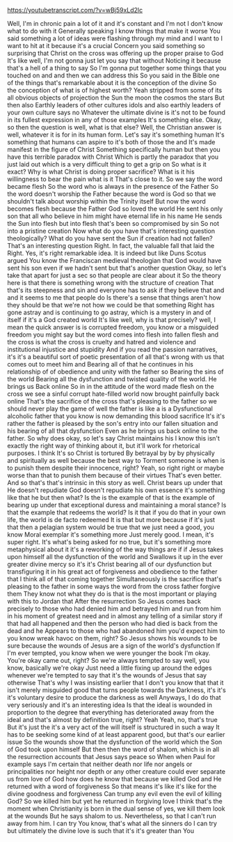 https://youtubetranscript.com/?v=wBj59xLd2lc

 Well, I'm in chronic pain a lot of it and it's constant and I'm not I don't know what to do with it Generally speaking I know things that make it worse You said something a lot of ideas were flashing through my mind and I want to I want to hit at it because it's a crucial Concern you said something so surprising that Christ on the cross was offering up the proper praise to God It's like well, I'm not gonna just let you say that without Noticing it because that's a hell of a thing to say So I'm gonna put together some things that you touched on and and then we can address this So you said in the Bible one of the things that's remarkable about it is the conception of the divine So the conception of what is of highest worth? Yeah stripped from some of its all obvious objects of projection the Sun the moon the cosmos the stars But then also Earthly leaders of other cultures idols and also earthly leaders of your own culture says no Whatever the ultimate divine is it's not to be found in its fullest expression in any of those examples It's something else. Okay, so then the question is well, what is that else? Well, the Christian answer is well, whatever it is for in its human form. Let's say it's something human It's something that humans can aspire to it's both of those the and It's made manifest in the figure of Christ Something specifically human but then you have this terrible paradox with Christ Which is partly the paradox that you just laid out which is a very difficult thing to get a grip on So what is it exact? Why is what Christ is doing proper sacrifice? What is it his willingness to bear the pain what is it That's close to it. So we say the word became flesh So the word who is always in the presence of the Father So the word doesn't worship the Father because the word is God so that we shouldn't talk about worship within the Trinity itself But now the word becomes flesh because the Father God so loved the world He sent his only son that all who believe in him might have eternal life in his name He sends the Sun into flesh but into flesh that's been so compromised by sin So not into a pristine creation Now what do you have that's interesting question theologically? What do you have sent the Sun if creation had not fallen? That's an interesting question Right. In fact, the valuable fall that laid the Right. Yes, it's right remarkable idea. It is indeed but like Duns Scotus argued You know the Franciscan medieval theologian that God would have sent his son even if we hadn't sent but that's another question Okay, so let's take that apart for just a sec so that people are clear about it So the theory here is that there is something wrong with the structure of creation That that's its steepness and sin and everyone has to ask if they believe that and and it seems to me that people do Is there's a sense that things aren't how they should be that we're not how we could be that something Right has gone astray and is continuing to go astray, which is a mystery in and of itself if it's a God created world It's like well, why is that precisely? well, I mean the quick answer is is corrupted freedom, you know or a misguided freedom you might say but the word comes into flesh into fallen flesh and the cross is what the cross is cruelty and hatred and violence and institutional injustice and stupidity And if you read the passion narratives, it's it's a beautiful sort of poetic presentation of all that's wrong with us that comes out to meet him and Bearing all of that he continues in his relationship of of obedience and unity with the father so Bearing the sins of the world Bearing all the dysfunction and twisted quality of the world. He brings us Back online So in in the attitude of the word made flesh on the cross we see a sinful corrupt hate-filled world now brought painfully back online That's the sacrifice of the cross that's pleasing to the father so we should never play the game of well the father is like a is a Dysfunctional alcoholic father that you know is now demanding this blood sacrifice It's it's rather the father is pleased by the son's entry into our fallen situation and his bearing of all that dysfunction Even as he brings us back online to the father. So why does okay, so let's say Christ maintains his I know this isn't exactly the right way of thinking about it, but it'll work for rhetorical purposes. I think It's so Christ is tortured By betrayal by by by physically and spiritually as well because the best way to Torment someone is when is to punish them despite their innocence, right? Yeah, so right right or maybe worse than that to punish them because of their virtues That's even better. And so that's that's intrinsic in this story as well. Christ bears up under that He doesn't repudiate God doesn't repudiate his own essence it's something like that he but then what? Is the is the example of that is the example of bearing up under that exceptional duress and maintaining a moral stance? Is that the example that redeems the world? Is it that if you do that in your own life, the world is de facto redeemed It is that but more because if it's just that then a pelagian system would be true that we just need a good, you know Moral exemplar it's something more Just merely good. I mean, it's super right. It's what's being asked for no true, but it's something more metaphysical about it it's a reworking of the way things are if if Jesus takes upon himself all the dysfunction of the world and Swallows it up in the ever greater divine mercy so it's it's Christ bearing all of our dysfunction but transfiguring it in his great act of forgiveness and obedience to the father that I think all of that coming together Simultaneously is the sacrifice that's pleasing to the father in some ways the word from the cross father forgive them They know not what they do is that is the most important or playing with this to Jordan that After the resurrection So Jesus comes back precisely to those who had denied him and betrayed him and run from him in his moment of greatest need and in almost any telling of a similar story if that had all happened and then the person who had died is back from the dead and he Appears to those who had abandoned him you'd expect him to you know wreak havoc on them, right? So Jesus shows his wounds to be sure because the wounds of Jesus are a sign of the world's dysfunction If I'm ever tempted, you know when we were younger the book I'm okay. You're okay came out, right? So we're always tempted to say well, you know, basically we're okay Just need a little fixing up around the edges whenever we're tempted to say that it's the wounds of Jesus that say otherwise That's why I was insisting earlier that I don't you know that that it isn't merely misguided good that turns people towards the Darkness, it's it's it's voluntary desire to produce the darkness as well Anyways, I do do that very seriously and it's an interesting idea Is that the ideal is wounded in proportion to the degree that everything has deteriorated away from the ideal and that's almost by definition true, right? Yeah Yeah, no, that's true But it's just the it's a very act of the will itself is structured in such a way It has to be seeking some kind of at least apparent good, but that's our earlier issue So the wounds show that the dysfunction of the world which the Son of God took upon himself But then then the word of shalom, which is in all the resurrection accounts that Jesus says peace so When when Paul for example says I'm certain that neither death nor life nor angels or principalities nor height nor depth or any other creature could ever separate us from love of God how does he know that because we killed God and He returned with a word of forgiveness So that means it's like it's like for the divine goodness and forgiveness Can trump any evil even the evil of killing God? So we killed him but yet he returned in forgiving love I think that's the moment when Christianity is born in the dual sense of yes, we kill them look at the wounds But he says shalom to us. Nevertheless, so that I can't run away from him. I can try You know, that's what all the sinners do I can try but ultimately the divine love is such that it's it's greater than You